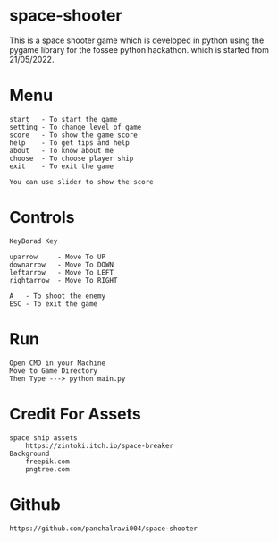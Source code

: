 # space-shooter
This is a space shooter game which is developed in python using the pygame library for the fossee python hackathon. which is started from 21/05/2022.

# Menu
    start   - To start the game
    setting - To change level of game
    score   - To show the game score
    help    - To get tips and help
    about   - To know about me
    choose  - To choose player ship
    exit    - To exit the game

    You can use slider to show the score
    
# Controls
    KeyBorad Key
    
    uparrow     - Move To UP
    downarrow   - Move To DOWN
    leftarrow   - Move To LEFT
    rightarrow  - Move To RIGHT
    
    A   - To shoot the enemy
    ESC - To exit the game
# Run
    Open CMD in your Machine
    Move to Game Directory
    Then Type ---> python main.py

# Credit For Assets
    space ship assets
        https://zintoki.itch.io/space-breaker
    Background
        freepik.com
        pngtree.com
# Github
    https://github.com/panchalravi004/space-shooter
